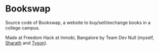 Bookswap
========

Source code of Bookswap, a website to buy/sell/exchange books in a college campus.

Made at Freedom Hack at Inmobi, Bangalore by Team Dev Null (myself, [Sharath](https://github.com/sharathnarayana) and [Tyson](https://github.com/Tysonpais)).
